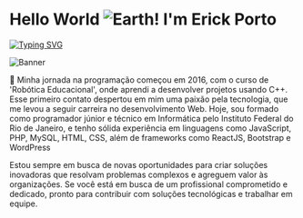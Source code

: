 # Hello World ![Earth](https://github.com/user-attachments/assets/042b1648-cde4-4cea-9890-4deb563e6d61)!  I'm Erick Porto
[![Typing SVG](https://readme-typing-svg.demolab.com?font=Fira+Code&pause=1000&color=6E99CA&background=FF000000&center=true&multiline=true&repeat=false&width=435&lines=Full-Stack+Web+%26+Software+Developer)](https://git.io/typing-svg)

![Banner](https://github.com/user-attachments/assets/81c02547-da10-4bab-abad-e27f83c4f427)

💬 Minha jornada na programação começou em 2016, com o curso de 'Robótica Educacional', onde aprendi a desenvolver projetos usando C++. Esse primeiro contato despertou em mim uma paixão pela tecnologia, que me levou a seguir carreira no desenvolvimento Web. Hoje, sou formado como programador júnior e técnico em Informática pelo Instituto Federal do Rio de Janeiro, e tenho sólida experiência em linguagens como JavaScript, PHP, MySQL, HTML, CSS, além de frameworks como ReactJS, Bootstrap e WordPress 

Estou sempre em busca de novas oportunidades para criar soluções inovadoras que resolvam problemas complexos e agreguem valor às organizações. Se você está em busca de um profissional comprometido e dedicado, pronto para contribuir com soluções tecnológicas e trabalhar em equipe.

<!--
**Erick-Porto/Erick-Porto** is a ✨ _special_ ✨ repository because its `README.md` (this file) appears on your GitHub profile.

Here are some ideas to get you started:

- 🔭 I’m currently working on ...
- 🌱 I’m currently learning ...
- 👯 I’m looking to collaborate on ...
- 🤔 I’m looking for help with ...
- 💬 Ask me about ...
- 📫 How to reach me: ...
- 😄 Pronouns: ...
- ⚡ Fun fact: ...
-->
